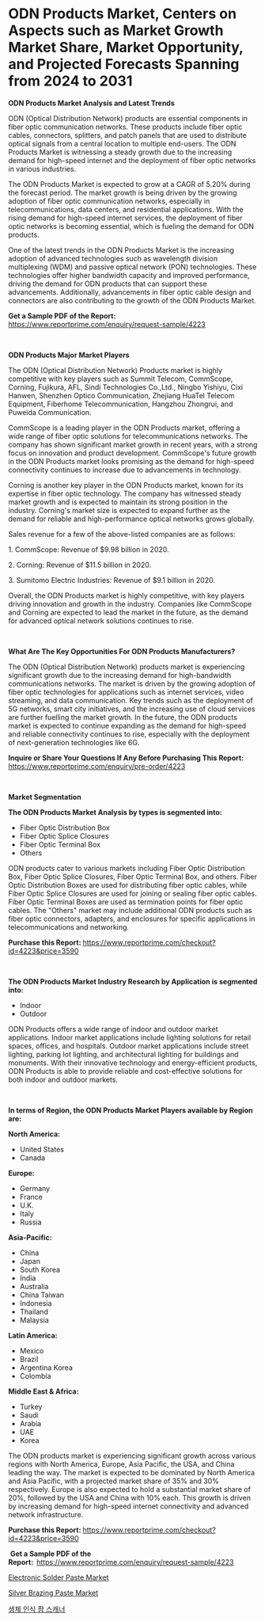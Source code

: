 <p><h1>ODN Products Market, Centers on Aspects such as Market Growth Market Share, Market Opportunity, and Projected Forecasts Spanning from 2024 to 2031</h1></p><p><strong>ODN Products Market Analysis and Latest Trends</strong></p>
<p><p>ODN (Optical Distribution Network) products are essential components in fiber optic communication networks. These products include fiber optic cables, connectors, splitters, and patch panels that are used to distribute optical signals from a central location to multiple end-users. The ODN Products Market is witnessing a steady growth due to the increasing demand for high-speed internet and the deployment of fiber optic networks in various industries.</p><p>The ODN Products Market is expected to grow at a CAGR of 5.20% during the forecast period. The market growth is being driven by the growing adoption of fiber optic communication networks, especially in telecommunications, data centers, and residential applications. With the rising demand for high-speed internet services, the deployment of fiber optic networks is becoming essential, which is fueling the demand for ODN products.</p><p>One of the latest trends in the ODN Products Market is the increasing adoption of advanced technologies such as wavelength division multiplexing (WDM) and passive optical network (PON) technologies. These technologies offer higher bandwidth capacity and improved performance, driving the demand for ODN products that can support these advancements. Additionally, advancements in fiber optic cable design and connectors are also contributing to the growth of the ODN Products Market.</p></p>
<p><strong>Get a Sample PDF of the Report:&nbsp;</strong> <a href="https://www.reportprime.com/enquiry/request-sample/4223">https://www.reportprime.com/enquiry/request-sample/4223</a></p>
<p>&nbsp;</p>
<p><strong>ODN Products Major Market Players</strong></p>
<p><p>The ODN (Optical Distribution Network) Products market is highly competitive with key players such as Summit Telecom, CommScope, Corning, Fujikura, AFL, Sindi Technologies Co.,Ltd., Ningbo Yishiyu, Cixi Hanwen, Shenzhen Optico Communication, Zhejiang HuaTel Telecom Equipment, Fiberhome Telecommunication, Hangzhou Zhongrui, and Puweida Communication. </p><p>CommScope is a leading player in the ODN Products market, offering a wide range of fiber optic solutions for telecommunications networks. The company has shown significant market growth in recent years, with a strong focus on innovation and product development. CommScope's future growth in the ODN Products market looks promising as the demand for high-speed connectivity continues to increase due to advancements in technology.</p><p>Corning is another key player in the ODN Products market, known for its expertise in fiber optic technology. The company has witnessed steady market growth and is expected to maintain its strong position in the industry. Corning's market size is expected to expand further as the demand for reliable and high-performance optical networks grows globally.</p><p>Sales revenue for a few of the above-listed companies are as follows:</p><p>1. CommScope: Revenue of $9.98 billion in 2020.</p><p>2. Corning: Revenue of $11.5 billion in 2020.</p><p>3. Sumitomo Electric Industries: Revenue of $9.1 billion in 2020.</p><p>Overall, the ODN Products market is highly competitive, with key players driving innovation and growth in the industry. Companies like CommScope and Corning are expected to lead the market in the future, as the demand for advanced optical network solutions continues to rise.</p></p>
<p>&nbsp;</p>
<p><strong>What Are The Key Opportunities For ODN Products Manufacturers?</strong></p>
<p><p>The ODN (Optical Distribution Network) products market is experiencing significant growth due to the increasing demand for high-bandwidth communications networks. The market is driven by the growing adoption of fiber optic technologies for applications such as internet services, video streaming, and data communication. Key trends such as the deployment of 5G networks, smart city initiatives, and the increasing use of cloud services are further fuelling the market growth. In the future, the ODN products market is expected to continue expanding as the demand for high-speed and reliable connectivity continues to rise, especially with the deployment of next-generation technologies like 6G.</p></p>
<p><strong>Inquire or Share Your Questions If Any Before Purchasing This Report:</strong> <a href="https://www.reportprime.com/enquiry/pre-order/4223">https://www.reportprime.com/enquiry/pre-order/4223</a></p>
<p>&nbsp;</p>
<p><strong>Market Segmentation</strong></p>
<p><strong>The ODN Products Market Analysis by types is segmented into:</strong></p>
<p><ul><li>Fiber Optic Distribution Box</li><li>Fiber Optic Splice Closures</li><li>Fiber Optic Terminal Box</li><li>Others</li></ul></p>
<p><p>ODN products cater to various markets including Fiber Optic Distribution Box, Fiber Optic Splice Closures, Fiber Optic Terminal Box, and others. Fiber Optic Distribution Boxes are used for distributing fiber optic cables, while Fiber Optic Splice Closures are used for joining or sealing fiber optic cables. Fiber Optic Terminal Boxes are used as termination points for fiber optic cables. The "Others" market may include additional ODN products such as fiber optic connectors, adapters, and enclosures for specific applications in telecommunications and networking.</p></p>
<p><strong>Purchase this Report:&nbsp;</strong><a href="https://www.reportprime.com/checkout?id=4223&price=3590">https://www.reportprime.com/checkout?id=4223&price=3590</a></p>
<p>&nbsp;</p>
<p><strong>The ODN Products Market Industry Research by Application is segmented into:</strong></p>
<p><ul><li>Indoor</li><li>Outdoor</li></ul></p>
<p><p>ODN Products offers a wide range of indoor and outdoor market applications. Indoor market applications include lighting solutions for retail spaces, offices, and hospitals. Outdoor market applications include street lighting, parking lot lighting, and architectural lighting for buildings and monuments. With their innovative technology and energy-efficient products, ODN Products is able to provide reliable and cost-effective solutions for both indoor and outdoor markets.</p></p>
<p>&nbsp;</p>
<p><strong>In terms of Region, the ODN Products Market Players available by Region are:</strong></p>
<p>
    <p> <strong> North America: </strong>
        <ul>
            <li>United States</li>
            <li>Canada</li>
        </ul>
        </p> 
    <p> <strong> Europe: </strong>
        <ul>
            <li>Germany</li>
            <li>France</li>
            <li>U.K.</li>
            <li>Italy</li>
            <li>Russia</li>
        </ul>
        </p> 
    <p> <strong> Asia-Pacific: </strong>
        <ul>
            <li>China</li>
            <li>Japan</li>
            <li>South Korea</li>
            <li>India</li>
            <li>Australia</li>
            <li>China Taiwan</li>
            <li>Indonesia</li>
            <li>Thailand</li>
            <li>Malaysia</li>
        </ul>
        </p> 
    <p> <strong> Latin America: </strong>
        <ul>
            <li>Mexico</li>
            <li>Brazil</li>
            <li>Argentina Korea</li>
            <li>Colombia</li>
        </ul>
        </p> 
    <p> <strong> Middle East & Africa: </strong>
        <ul>
            <li>Turkey</li>
            <li>Saudi</li>
            <li>Arabia</li>
            <li>UAE</li>
            <li>Korea</li>
        </ul>
    </p>
    </p>
<p><p>The ODN products market is experiencing significant growth across various regions with North America, Europe, Asia Pacific, the USA, and China leading the way. The market is expected to be dominated by North America and Asia Pacific, with a projected market share of 35% and 30% respectively. Europe is also expected to hold a substantial market share of 20%, followed by the USA and China with 10% each. This growth is driven by increasing demand for high-speed internet connectivity and advanced network infrastructure.</p></p>
<p><strong>Purchase this Report: </strong><a href="https://www.reportprime.com/checkout?id=4223&price=3590">https://www.reportprime.com/checkout?id=4223&price=3590</a></p>
<p>&nbsp;<strong>Get a Sample PDF of the Report:&nbsp;&nbsp;</strong><a href="https://www.reportprime.com/enquiry/request-sample/4223">https://www.reportprime.com/enquiry/request-sample/4223</a></p>
<p><strong></strong></p>
<p><p><a href="https://full-wildebeest-80b.notion.site/Global-Electronic-Solder-Paste-Market-by-Types-Applications-and-Major-Players-with-Regional-Growt-afe0a1e6c8f4409c900fb931169b04eb">Electronic Solder Paste Market</a></p><p><a href="https://pretty-mail-caf.notion.site/Silver-Brazing-Paste-Market-Size-and-Examines-its-Market-Scope-with-a-Primary-Focus-on-Growth-Oppo-0db2956eea644d8fa3bd87d8bb6aade8">Silver Brazing Paste Market</a></p><p><a href="https://medium.com/@dunce678678/%EA%B6%8C%EC%9C%84-%EC%9E%88%EB%8A%94-%EC%83%9D%EC%B2%B4-%EC%9D%B8%EC%8B%9D-%ED%8C%9C-%EC%8A%A4%EC%BA%90%EB%84%88-%EC%8B%9C%EC%9E%A5-%EC%A7%80%ED%91%9C-%EC%8B%9C%EC%9E%A5-%EC%A0%90%EC%9C%A0%EC%9C%A8-%ED%8A%B8%EB%A0%8C%EB%93%9C-%EB%B0%8F-%EC%84%B1%EC%9E%A5-%ED%8C%A8%ED%84%B4-%ED%95%B4%EC%84%9D-0836bb39a643">생체 인식 팜 스캐너</a></p></p>